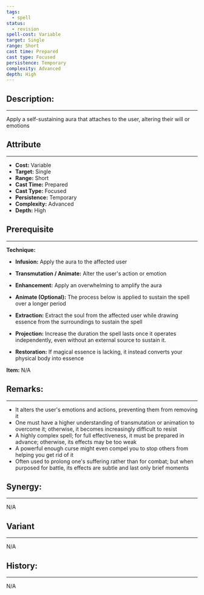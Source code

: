 ```yaml
---
tags:
  - spell
status:
  - revision
spell-cost: Variable
target: Single
range: Short
cast time: Prepared
cast type: Focused
persistence: Temporary
complexity: Advanced
depth: High
---
```

## Description:  
---  
Apply a self-sustaining aura that attaches to the user, altering their will or emotions  
  
## Attribute  
___  
- __Cost:__ Variable  
- __Target:__ Single  
- __Range:__ Short  
- __Cast Time:__ Prepared  
- __Cast Type:__ Focused  
- __Persistence:__ Temporary  
- __Complexity:__ Advanced  
- __Depth:__ High  
  
## Prerequisite  
___  
  
__Technique:__  
  
- __Infusion:__ Apply the aura to the affected user  
- __Transmutation / Animate:__ Alter the user's action or emotion  
- __Enhancement:__ Apply an overwhelming to amplify the aura  
  
- __Animate (Optional):__ The process below is applied to sustain the spell over a longer period  
- __Extraction:__ Extract the soul from the affected user while drawing essence from the surroundings to sustain the spell  
- __Projection:__ Increase the duration the spell lasts once it operates independently, even without an external source to sustain it.  
- __Restoration:__ If magical essence is lacking, it instead converts your physical body into essence  
  
__Item:__ N/A  
  
## Remarks:  
___  
- It alters the user's emotions and actions, preventing them from removing it  
- One must have a higher understanding of transmutation or animation to overcome it; otherwise, it becomes increasingly difficult to resist  
- A highly complex spell; for full effectiveness, it must be prepared in advance; otherwise, its effects may be too weak  
- A powerful enough curse might even compel you to stop others from helping you get rid of it  
- Often used to prolong one's suffering rather than for combat; but when purposed for battle, its effects are subtle and last only brief moments  
  
## Synergy:  
___  
N/A  
  
## Variant  
___  
N/A  
  
## History:  
___  
N/A